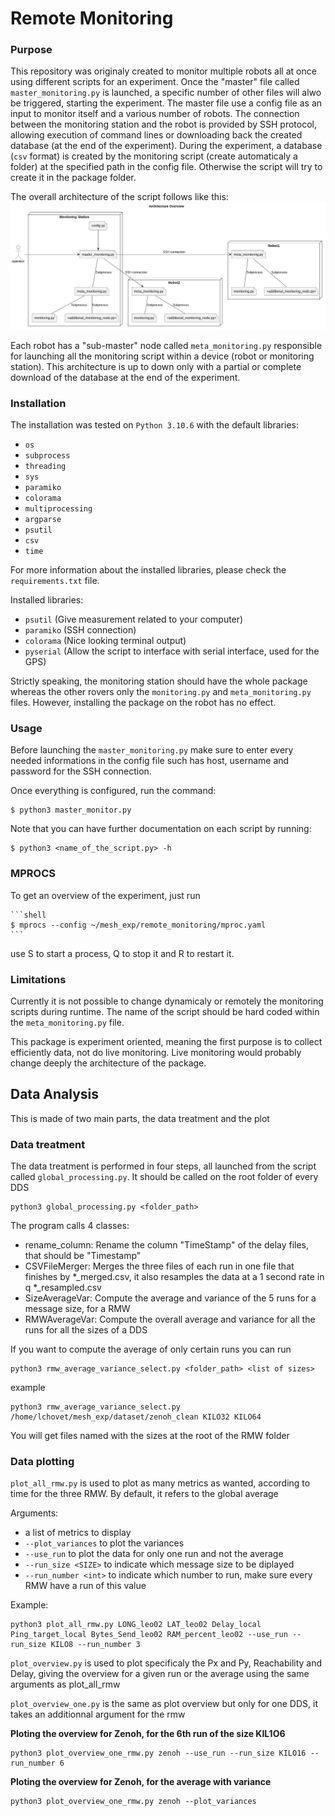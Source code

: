 # Remote Monitoring

### Purpose
This repository was originaly created to monitor multiple robots all at once using different scripts for an experiment. Once the "master" file called `master_monitoring.py` is launched, a specific number of other files will alwo be triggered, starting the experiment. The master file use a config file as an input to monitor itself and a various number of robots. The connection between the monitoring station and the robot is provided by SSH protocol, allowing execution of command lines or downloading back the created database (at the end of the experiment). During the experiment, a database (`csv` format) is created by the monitoring script (create automaticaly a folder) at the specified path in the config file. Otherwise the script will try to create it in the package folder.

The overall architecture of the script follows like this:
![Overall Architecture](docs/diagrams/out/architecture_overview.png)

Each robot has a "sub-master" node called `meta_monitoring.py` responsible for launching all the monitoring script within a device (robot or monitoring station). This architecture is up to down only with a partial or complete download of the database at the end of the experiment.


### Installation
The installation was tested on `Python 3.10.6` with the default libraries:
- `os`
- `subprocess`
- `threading`
- `sys`
- `paramiko`
- `colorama`
- `multiprocessing`
- `argparse`
- `psutil`
- `csv`
- `time`

For more information about the installed libraries, please check the `requirements.txt` file.

Installed libraries:
- `psutil` (Give measurement related to your computer)
- `paramiko` (SSH connection)
- `colorama` (Nice looking terminal output)
- `pyserial` (Allow the script to interface with serial interface, used for the GPS)

Strictly speaking, the monitoring station should have the whole package whereas the other rovers only the `monitoring.py` and `meta_monitoring.py` files. However, installing the package on the robot has no effect. 

### Usage
Before launching the `master_monitoring.py` make sure to enter every needed informations in the config file such has host, username and password for the SSH connection.

Once everything is configured, run the command:

```shell
$ python3 master_monitor.py
```

Note that you can have further documentation on each script by running:

```shell
$ python3 <name_of_the_script.py> -h
```
### MPROCS

To get an overview of the experiment, just run 
    
    ```shell
    $ mprocs --config ~/mesh_exp/remote_monitoring/mproc.yaml
    ```
use S to start a process, Q to stop it and R to restart it.


### Limitations
Currently it is not possible to change dynamicaly or remotely the monitoring scripts during runtime. The name of the script should be hard coded within the `meta_monitoring.py` file.

This package is experiment oriented, meaning the first purpose is to collect efficiently data, not do live monitoring. Live monitoring would probably change deeply the architecture of the package.

## Data Analysis

This is made of two main parts, the data treatment and the plot

### Data treatment

The data treatment is performed in four steps, all launched from the script called `global_processing.py`. It should be called on the root folder of every DDS

```shell
python3 global_processing.py <folder_path>
```

The program calls 4 classes:
- rename_column: Rename the column "TimeStamp" of the delay files, that should be "Timestamp"
- CSVFileMerger: Merges the three files of each run in one file that finishes by *_merged.csv, it also resamples the data at a 1 second rate in q *_resampled.csv
- SizeAverageVar: Compute the average and variance of the 5 runs for a message size, for a RMW
- RMWAverageVar: Compute the overall average and variance for all the runs for all the sizes of a DDS

If you want to compute the average of only certain runs you can run

```shell
python3 rmw_average_variance_select.py <folder_path> <list of sizes>
```
example

```shell
python3 rmw_average_variance_select.py /home/lchovet/mesh_exp/dataset/zenoh_clean KILO32 KILO64
```

You will get files named with the sizes at the root of the RMW folder

### Data plotting

`plot_all_rmw.py` is used to plot as many metrics as wanted, according to time for the three RMW. By default, it refers to the global average

Arguments:
- <Metrics> a list of metrics to display
- `--plot_variances` to plot the variances
- `--use_run` to plot the data for only one run and not the average
- `--run_size <SIZE>` to  indicate which message size to be diplayed
- `--run_number <int>` to indicate which number to run, make sure every RMW have a run of this value

Example:

```shell
python3 plot_all_rmw.py LONG_leo02 LAT_leo02 Delay_local Ping_target_local Bytes_Send_leo02 RAM_percent_leo02 --use_run --run_size KILO8 --run_number 3

```

`plot_overview.py` is used to plot specificaly the Px and Py, Reachability and Delay, giving the overview for a given run or the average using the same arguments as plot_all_rmw

`plot_overview_one.py` is the same as plot overview but only for one DDS, it takes an additionnal argument for the rmw

**Ploting the overview for Zenoh, for the 6th run of the size KIL1O6**

```shell
python3 plot_overview_one_rmw.py zenoh --use_run --run_size KILO16 --run_number 6
```

**Ploting the overview for Zenoh, for the average with variance**

```shell
python3 plot_overview_one_rmw.py zenoh --plot_variances
```
